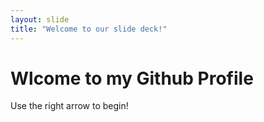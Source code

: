 ```yaml
---
layout: slide
title: "Welcome to our slide deck!"
---
```

# Wlcome to my Github Profile
Use the right arrow to begin!
